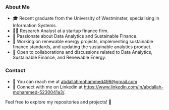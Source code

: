### About Me
- 🎓 Recent graduate from the University of Westminster, specialising in Information Systems.
- 👨‍💼 Research Analyst at a startup finance firm.
- 🌱 Passionate about Data Analytics and Sustainable Finance.
- 💼 Working on renewable energy projects, implementing sustainable finance standards, and updating the sustainable analytics product.
- 🤝 Open to collaborations and discussions related to Data Analytics, Sustainable Finance, and Renewable Energy.

### Contact
- 📧 You can reach me at abdallahmohammed499@gmail.com
- 💼 Connect with me on Linkedin at https://www.linkedin.com/in/abdallah-mohammed-5230041a3/.

Feel free to explore my repositories and projects! 🚀

<!---
Abdallah-M07/Abdallah-M07 is a ✨ special ✨ repository because its `README.md` (this file) appears on your GitHub profile.
You can click the Preview link to take a look at your changes.
--->
